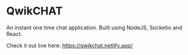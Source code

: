 # QwikCHAT

An instant one time chat application.
Built using NodeJS, Socketio and React.

Check it out live here: https://qwikchat.netlify.app/
